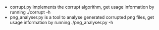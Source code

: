 * corrupt.py implements the corrupt algorithm, get usage information by running 
    ./corrupt -h
* png_analyser.py is a tool to analyse generated corrupted png files, get usage information by running
    ./png_analyser.py -h





